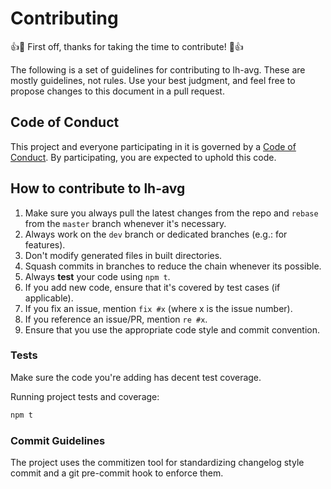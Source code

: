 # Contributing

:+1::tada: First off, thanks for taking the time to contribute! :tada::+1:

The following is a set of guidelines for contributing to lh-avg.
These are mostly guidelines, not rules. Use your best judgment, and feel free to propose changes to this document in a pull request.

## Code of Conduct

This project and everyone participating in it is governed by a [Code of Conduct](./CODE_OF_CONDUCT.md). By participating, you are expected to uphold this code.

## How to contribute to lh-avg

1.  Make sure you always pull the latest changes from the repo and `rebase` from the `master` branch whenever it's necessary.
2.  Always work on the `dev` branch or dedicated branches (e.g.: for features).
3.  Don't modify generated files in built directories.
4.  Squash commits in branches to reduce the chain whenever its possible.
5.  Always **test** your code using `npm t`.
6.  If you add new code, ensure that it's covered by test cases (if applicable).
7.  If you fix an issue, mention `fix #x` (where x is the issue number).
8.  If you reference an issue/PR, mention `re #x`.
9.  Ensure that you use the appropriate code style and commit convention.

### Tests

Make sure the code you're adding has decent test coverage.

Running project tests and coverage:

```bash
npm t
```

### Commit Guidelines

The project uses the commitizen tool for standardizing changelog style commit and a git pre-commit hook to enforce them.
